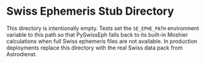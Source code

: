 # Swiss Ephemeris Stub Directory

This directory is intentionally empty.  Tests set the `SE_EPHE_PATH`
environment variable to this path so that PySwissEph falls back to its
built-in Moshier calculations when full Swiss ephemeris files are not
available.  In production deployments replace this directory with the
real Swiss data pack from Astrodienst.
